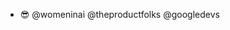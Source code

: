 - 😎 @womeninai @theproductfolks @googledevs


<!---
5wathi/5wathi is a ✨ special ✨ repository because its `README.md` (this file) appears on your GitHub profile.
You can click the Preview link to take a look at your changes.
--->
